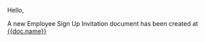 Hello,

A new Employee Sign Up Invitation document has been created at <a href="https://{{frappe.get_url()}}/app/employee-sign-up-invitation/{{doc.name}}">{{doc.name}}</a>